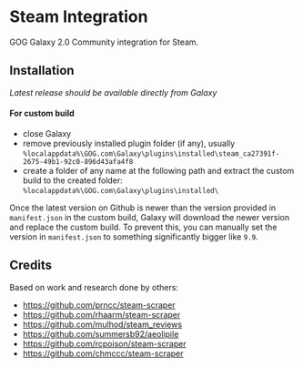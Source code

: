 # Steam Integration

GOG Galaxy 2.0 Community integration for Steam.

## Installation

*Latest release should be available directly from Galaxy*

#### For custom build
- close Galaxy
- remove previously installed plugin folder (if any), usually<br>
`%localappdata%\GOG.com\Galaxy\plugins\installed\steam_ca27391f-2675-49b1-92c0-896d43afa4f8`
- create a folder of any name at the following path and extract the custom build to the created folder:<br>
`%localappdata%\GOG.com\Galaxy\plugins\installed\`

Once the latest version on Github is newer than the version provided in `manifest.json` in the custom build, Galaxy will download the newer version and replace the custom build. To prevent this, you can manually set the version in `manifest.json` to something significantly bigger like `9.9`.

## Credits

Based on work and research done by others:
* https://github.com/prncc/steam-scraper
* https://github.com/rhaarm/steam-scraper
* https://github.com/mulhod/steam_reviews
* https://github.com/summersb92/aeolipile
* https://github.com/rcpoison/steam-scraper
* https://github.com/chmccc/steam-scraper
